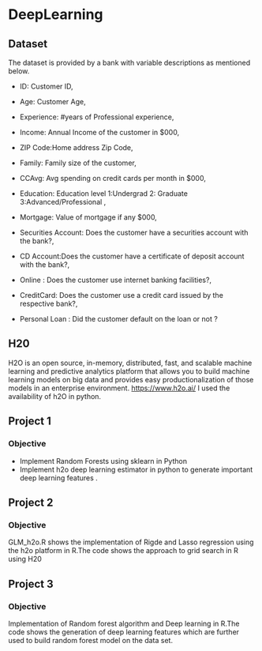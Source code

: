 # DeepLearning
## Dataset
The dataset is provided by a bank with variable descriptions as mentioned below. 

- ID: Customer ID,

- Age: Customer Age,

- Experience: #years of Professional experience,

- Income: Annual Income of the customer in $000,

- ZIP Code:Home address Zip Code,

- Family: Family size of the customer,

- CCAvg: Avg spending on credit cards per month in $000,

- Education: Education level 1:Undergrad 2: Graduate 3:Advanced/Professional ,

- Mortgage: Value of mortgage if any $000,

- Securities Account: Does the customer have a securities account with the bank?,

- CD Account:Does the customer have a certificate of deposit account with the bank?,

- Online : Does the customer use internet banking facilities?,

- CreditCard: Does the customer use a credit card issued by the respective bank?,

- Personal Loan : Did the customer default on the loan or not ?
## H20
  
  H2O is an open source, in-memory, distributed, fast, and scalable machine learning and predictive analytics platform that allows you to build machine learning models on big data and provides easy productionalization of those models in an enterprise environment. https://www.h2o.ai/ I used the availability of h2O in python.

## Project 1
### Objective

- Implement Random Forests using sklearn in Python
- Implement h2o deep learning estimator in python to generate important deep learning features .

## Project 2
### Objective

GLM_h2o.R shows the implementation of Rigde and Lasso regression using the h2o platform in R.The code shows the approach to grid search in R using H20

## Project 3
### Objective
Implementation of Random forest algorithm and Deep learning in R.The code shows the generation of deep learning features which are further used to build random forest model on the data set.


